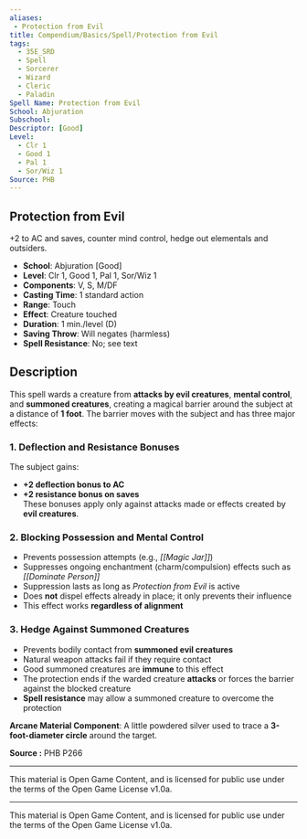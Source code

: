 ```yaml
---
aliases:
 - Protection from Evil
title: Compendium/Basics/Spell/Protection from Evil
tags:  
  - 35E_SRD  
  - Spell  
  - Sorcerer  
  - Wizard  
  - Cleric  
  - Paladin  
Spell Name: Protection from Evil
School: Abjuration  
Subschool:  
Descriptor: [Good]  
Level:  
  - Clr 1  
  - Good 1  
  - Pal 1  
  - Sor/Wiz 1  
Source: PHB
---
```


## Protection from Evil

+2 to AC and saves, counter mind control, hedge out elementals and outsiders.

- **School**: Abjuration [Good]  
- **Level**: Clr 1, Good 1, Pal 1, Sor/Wiz 1  
- **Components**: V, S, M/DF  
- **Casting Time**: 1 standard action  
- **Range**: Touch  
- **Effect**: Creature touched  
- **Duration**: 1 min./level (D)  
- **Saving Throw**: Will negates (harmless)  
- **Spell Resistance**: No; see text  

## Description

This spell wards a creature from **attacks by evil creatures**, **mental control**, and **summoned creatures**, creating a magical barrier around the subject at a distance of **1 foot**. The barrier moves with the subject and has three major effects:

### 1. Deflection and Resistance Bonuses  
The subject gains:  
- **+2 deflection bonus to AC**  
- **+2 resistance bonus on saves**  
These bonuses apply only against attacks made or effects created by **evil creatures**.

### 2. Blocking Possession and Mental Control  
- Prevents possession attempts (e.g., *[[Magic Jar]]*)  
- Suppresses ongoing enchantment (charm/compulsion) effects such as *[[Dominate Person]]*  
- Suppression lasts as long as *Protection from Evil* is active  
- Does **not** dispel effects already in place; it only prevents their influence  
- This effect works **regardless of alignment**

### 3. Hedge Against Summoned Creatures  
- Prevents bodily contact from **summoned evil creatures**  
- Natural weapon attacks fail if they require contact  
- Good summoned creatures are **immune** to this effect  
- The protection ends if the warded creature **attacks** or forces the barrier against the blocked creature  
- **Spell resistance** may allow a summoned creature to overcome the protection

**Arcane Material Component**: A little powdered silver used to trace a **3-foot-diameter circle** around the target.


**Source :** PHB P266

---

This material is Open Game Content, and is licensed for public use under  
the terms of the Open Game License v1.0a.

---

This material is Open Game Content, and is licensed for public use under the terms of the Open Game License v1.0a.
